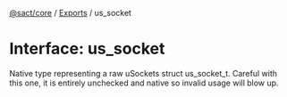 [@sact/core](../README.md) / [Exports](../modules.md) / us\_socket

# Interface: us\_socket

Native type representing a raw uSockets struct us_socket_t.
Careful with this one, it is entirely unchecked and native so invalid usage will blow up.
